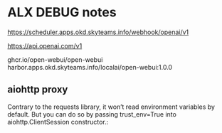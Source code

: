 # ALX DEBUG notes

https://scheduler.apps.okd.skyteams.info/webhook/openai/v1

https://api.openai.com/v1

ghcr.io/open-webui/open-webui
harbor.apps.okd.skyteams.info/localai/open-webui:1.0.0

## aiohttp proxy
Contrary to the requests library, it won’t read environment variables by default. But you can do so by passing trust_env=True into aiohttp.ClientSession constructor.: